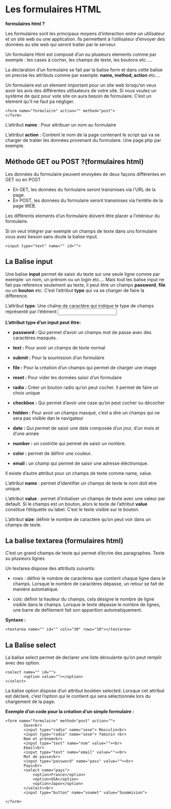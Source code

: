 # Les formulaires HTML


**formulaires html ?**

Les formulaires sont les principaux moyens d’interaction entre un utilisateur et un site web ou une application. Ils permettent à l’utilisateur d’envoyer des données au site web qui seront traiter par le serveur.

Un formulaire Html est composé d’un ou plusieurs elements comme par exemple : les cases à cocher, les champs de texte, les boutons etc…..

La déclaration d’un formulaire se fait par la balise form et dans cette balise on precise les attributs comme par exemple: **name, method, action** etc….

Un formulaire est un element important pour un site web lorsqu’on veux avoir les avis des différentes utilisateurs de votre site. Si vous voulez un système de quiz pour vote site on aura besoin de formulaire. C’est un element qu’il ne faut pa négliger.
	
    <form name="formulaire" action="" method="post">
    </form>

L’attribut **name** : Pour attribuer un nom au formulaire

L’attribut **action** : Contient le nom de la page contenant le script qui va se charger de traiter les données provenant du formulaire. Une page php par exemple.

## Méthode GET ou POST ?(formulaires html)

Les données du formulaire peuvent envoyées de deux façons différentes en GET ou en POST

- En GET, les données du formulaire seront transmises via l’URL de la page.
- En POST, les données du formulaire seront transmises via l’entête de la page WEB. 

Les différents elements d’un formulaire doivent être placer a l’intérieur du formulaire.

Si on veut intégrer par exemple un champs de texte dans uns formulaire vous avez besoin sans doute la balise input.
	
    <input type="text" name="" id="">

## La Balise input

Une balise **input** permet de saisir du texte sur une seule ligne comme par exemple: un nom, un prénom ou un login etc…. Mais tout les balise input ne fait pas reference seulement au texte, il peut être un champs **password**, **file** ou un **bouton** etc. C’est l’attribut **type** qui va se charger de faire la difference.

L’attribut **type**: Une chaîne de caractère qui indique le type de champs représenté par l’élément <input>

**L’attribut type d’un input peut être:**

- **password :** Qui permet d’avoir un champs mot de passe avec des caractères masqués.

- **text :** Pour avoir un champs de texte normal

- **submit :** Pour la soumission d’un formulaire

- **file :** Pour la création d’un champs qui permet de charger une image

- **reset :** Pour vider les données saisir d’un formulaire

- **radio :** Créer un bouton radio qu’on peut cocher. Il permet de faire un choix unique

- **checkbox :** Qui permet d’avoir une case qu’on peut cocher ou décocher
    
- **hidden :** Pour avoir un champs masqué, c’est a dire un champs qui ne sera pas visible dan le navigateur
    
- **date :** Qui permet de saisir une date composée d’un jour, d’un mois et d’une année
    
- **number :** un contrôle qui permet de saisir un nombre.
    
- **color :** permet de définir une couleur.
    
- **email :** un champ qui permet de saisir une adresse éléctronique.

Il existe d’autre attribut pour un champs de texte comme name, value.

L’attribut **name** : permet d’identifier un champs de texte le nom doit etre unique.

L’attribut **value** : permet d’initialiser un champs de texte avec une valeur par default. Si le champs est un bouton, alors le texte de l’attribut **value** constitue l’étiquette ou label. C’est le texte visible sur le bouton.

L’attribut **size**: définir le nombre de caractère qu’on peut voir dans un champs de texte.

## La balise textarea (formulaires html)

C’est un grand champs de texte qui permet d’écrire des paragraphes. Texte su plusieurs lignes

Un textarea dispose des attributs suivants:

- rows : définir le nombre de caractères que contient chaque ligne dans le champs. Lorsque le nombre de caractères dépasse, un retour se fait de manière automatique.

- cols: définir la hauteur du champs, cela désigne le nombre de ligne visible dans le champs. Lorsque le texte dépasse le nombre de lignes, une barre de defilement fait son apparition automatiquement.

**Syntaxe :**
	
    <textarea name="" id="" cols="30" rows="10"></textarea>

## La Balise select

La balise select permet de declarer une liste déroulante qu’on peut remplir avec des option.
	
    <select name="" id="">
            <option value=""></option>
    </select>

La balise option dispose d’un attribut booléen selected. Lorsque cet attribut est déclaré, c’est l’option qui le contient qui sera sélectionnée lors du chargement de la page.

**Exemple d’un code pour la création d’un simple formulaire :**

    <form name="formulaire" method="post" action="">
            Sexe<br>
            <input type="radio" name="sexe"> Masculin<br>
            <input type="radio" name="sexe"> feminin <br>
            Nom et prénom<br>
            <input type="text" name="nom" value=""><br>
            Email<br>
            <input type="text" name="email" value=""><br>
            Mot de passe<br>
            <input type="password" name="pass" value=""><br>
            Pays<br>
            <select name="pays">
                <option>France</option>
                <option>USA</option>
                <option>Japon</option>
            </select><br>
            <input type="button" name="soumet" value="Soummision">
    
    </form>